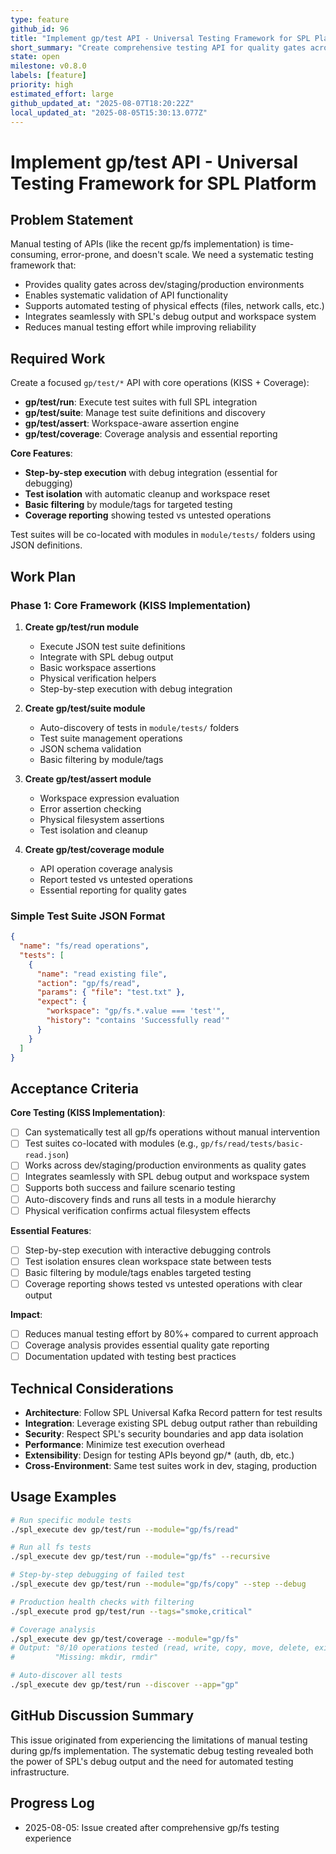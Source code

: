 ```yaml
---
type: feature
github_id: 96
title: "Implement gp/test API - Universal Testing Framework for SPL Platform"
short_summary: "Create comprehensive testing API for quality gates across all environments"
state: open
milestone: v0.8.0
labels: [feature]
priority: high
estimated_effort: large
github_updated_at: "2025-08-07T18:20:22Z"
local_updated_at: "2025-08-05T15:30:13.077Z"
---
```


# Implement gp/test API - Universal Testing Framework for SPL Platform

## Problem Statement
Manual testing of APIs (like the recent gp/fs implementation) is time-consuming, error-prone, and doesn't scale. We need a systematic testing framework that:
- Provides quality gates across dev/staging/production environments
- Enables systematic validation of API functionality
- Supports automated testing of physical effects (files, network calls, etc.)
- Integrates seamlessly with SPL's debug output and workspace system
- Reduces manual testing effort while improving reliability

## Required Work
Create a focused `gp/test/*` API with core operations (KISS + Coverage):
- **gp/test/run**: Execute test suites with full SPL integration
- **gp/test/suite**: Manage test suite definitions and discovery
- **gp/test/assert**: Workspace-aware assertion engine
- **gp/test/coverage**: Coverage analysis and essential reporting

**Core Features**:
- **Step-by-step execution** with debug integration (essential for debugging)
- **Test isolation** with automatic cleanup and workspace reset
- **Basic filtering** by module/tags for targeted testing
- **Coverage reporting** showing tested vs untested operations

Test suites will be co-located with modules in `module/tests/` folders using JSON definitions.

## Work Plan

### Phase 1: Core Framework (KISS Implementation)
1. **Create gp/test/run module**
   - Execute JSON test suite definitions
   - Integrate with SPL debug output
   - Basic workspace assertions
   - Physical verification helpers
   - Step-by-step execution with debug integration

2. **Create gp/test/suite module**
   - Auto-discovery of tests in `module/tests/` folders
   - Test suite management operations
   - JSON schema validation
   - Basic filtering by module/tags

3. **Create gp/test/assert module**
   - Workspace expression evaluation
   - Error assertion checking
   - Physical filesystem assertions
   - Test isolation and cleanup

4. **Create gp/test/coverage module**
   - API operation coverage analysis
   - Report tested vs untested operations
   - Essential reporting for quality gates

### Simple Test Suite JSON Format
```json
{
  "name": "fs/read operations",
  "tests": [
    {
      "name": "read existing file",
      "action": "gp/fs/read",
      "params": { "file": "test.txt" },
      "expect": {
        "workspace": "gp/fs.*.value === 'test'",
        "history": "contains 'Successfully read'"
      }
    }
  ]
}
```

## Acceptance Criteria
**Core Testing (KISS Implementation)**:
- [ ] Can systematically test all gp/fs operations without manual intervention
- [ ] Test suites co-located with modules (e.g., `gp/fs/read/tests/basic-read.json`)
- [ ] Works across dev/staging/production environments as quality gates
- [ ] Integrates seamlessly with SPL debug output and workspace system
- [ ] Supports both success and failure scenario testing
- [ ] Auto-discovery finds and runs all tests in a module hierarchy
- [ ] Physical verification confirms actual filesystem effects

**Essential Features**:
- [ ] Step-by-step execution with interactive debugging controls
- [ ] Test isolation ensures clean workspace state between tests
- [ ] Basic filtering by module/tags enables targeted testing
- [ ] Coverage reporting shows tested vs untested operations with clear output

**Impact**:
- [ ] Reduces manual testing effort by 80%+ compared to current approach
- [ ] Coverage analysis provides essential quality gate reporting
- [ ] Documentation updated with testing best practices

## Technical Considerations
- **Architecture**: Follow SPL Universal Kafka Record pattern for test results
- **Integration**: Leverage existing SPL debug output rather than rebuilding
- **Security**: Respect SPL's security boundaries and app data isolation  
- **Performance**: Minimize test execution overhead
- **Extensibility**: Design for testing APIs beyond gp/* (auth, db, etc.)
- **Cross-Environment**: Same test suites work in dev, staging, production

## Usage Examples
```bash
# Run specific module tests
./spl_execute dev gp/test/run --module="gp/fs/read"

# Run all fs tests
./spl_execute dev gp/test/run --module="gp/fs" --recursive

# Step-by-step debugging of failed test
./spl_execute dev gp/test/run --module="gp/fs/copy" --step --debug

# Production health checks with filtering
./spl_execute prod gp/test/run --tags="smoke,critical"

# Coverage analysis
./spl_execute dev gp/test/coverage --module="gp/fs"
# Output: "8/10 operations tested (read, write, copy, move, delete, exists, info, list)"
#         "Missing: mkdir, rmdir"

# Auto-discover all tests
./spl_execute dev gp/test/run --discover --app="gp"
```

## GitHub Discussion Summary
This issue originated from experiencing the limitations of manual testing during gp/fs implementation. The systematic debug testing revealed both the power of SPL's debug output and the need for automated testing infrastructure.

## Progress Log
- 2025-08-05: Issue created after comprehensive gp/fs testing experience